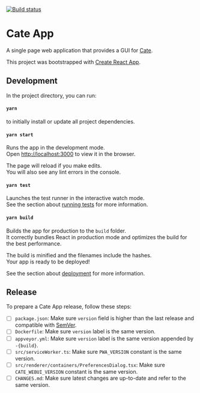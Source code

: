 [![Build status](https://ci.appveyor.com/api/projects/status/4g3vwk8oyotj1kqm?svg=true)](https://ci.appveyor.com/project/bcdev/cate-app)

# Cate App

A single page web application that provides a GUI for [Cate](https://github.com/CCI-Tools/cate).

This project was bootstrapped with [Create React App](https://github.com/facebook/create-react-app).

## Development

In the project directory, you can run:

#### `yarn`

to initially install or update all project dependencies.

#### `yarn start`

Runs the app in the development mode.<br />
Open [http://localhost:3000](http://localhost:3000) to view it in the browser.

The page will reload if you make edits.<br />
You will also see any lint errors in the console.

#### `yarn test`

Launches the test runner in the interactive watch mode.<br />
See the section about [running tests](https://facebook.github.io/create-react-app/docs/running-tests) for more information.

#### `yarn build`

Builds the app for production to the `build` folder.<br />
It correctly bundles React in production mode and optimizes the build for the best performance.

The build is minified and the filenames include the hashes.<br />
Your app is ready to be deployed!

See the section about [deployment](https://facebook.github.io/create-react-app/docs/deployment) for more information.

## Release

To prepare a Cate App release, follow these steps:

-[ ] `package.json`: Make sure `version` field is higher than the last release
     and compatible with [SemVer](https://semver.org/).
-[ ] `Dockerfile`: Make sure `version` label is the same version.
-[ ] `appveyor.yml`: Make sure `version` label is the same version appended by `-{build}`.
-[ ] `src/serviceWorker.ts`: Make sure `PWA_VERSION` constant is the same version.
-[ ] `src/renderer/containers/PreferencesDialog.tsx`: Make sure `CATE_WEBUI_VERSION` constant is the same version.
-[ ] `CHANGES.md`: Make sure latest changes are up-to-date and refer to the same version.
